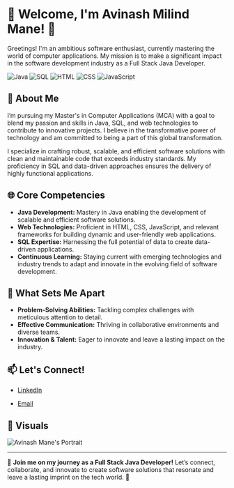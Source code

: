 # 🌟 Welcome, I'm Avinash Milind Mane! 🌟

Greetings! I'm an ambitious software enthusiast, currently mastering the world of computer applications. My mission is to make a significant impact in the software development industry as a Full Stack Java Developer.

![Java](https://img.shields.io/badge/Java-%23ED8B00.svg?&style=for-the-badge&logo=java&logoColor=white) 
![SQL](https://img.shields.io/badge/SQL-%2300f.svg?&style=for-the-badge&logo=sql&logoColor=white) 
![HTML](https://img.shields.io/badge/HTML-%23E34F26.svg?&style=for-the-badge&logo=html5&logoColor=white) 
![CSS](https://img.shields.io/badge/CSS-%231572B6.svg?&style=for-the-badge&logo=css3&logoColor=white) 
![JavaScript](https://img.shields.io/badge/JavaScript-%23F7DF1E.svg?&style=for-the-badge&logo=javascript&logoColor=black)

## 🚀 About Me

I’m pursuing my Master's in Computer Applications (MCA) with a goal to blend my passion and skills in Java, SQL, and web technologies to contribute to innovative projects. I believe in the transformative power of technology and am committed to being a part of this global transformation.

I specialize in crafting robust, scalable, and efficient software solutions with clean and maintainable code that exceeds industry standards. My proficiency in SQL and data-driven approaches ensures the delivery of highly functional applications.

## 🌐 Core Competencies

- **Java Development:** Mastery in Java enabling the development of scalable and efficient software solutions.
- **Web Technologies:** Proficient in HTML, CSS, JavaScript, and relevant frameworks for building dynamic and user-friendly web applications.
- **SQL Expertise:** Harnessing the full potential of data to create data-driven applications.
- **Continuous Learning:** Staying current with emerging technologies and industry trends to adapt and innovate in the evolving field of software development.

## 🌱 What Sets Me Apart

- **Problem-Solving Abilities:** Tackling complex challenges with meticulous attention to detail.
- **Effective Communication:** Thriving in collaborative environments and diverse teams.
- **Innovation & Talent:** Eager to innovate and leave a lasting impact on the industry.

<!-- ## 🌟 Projects

### [Your Project Name](Your_Project_Link)
- **Description:** Brief description of the project.
- **Technologies Used:** Java, SQL, HTML, CSS, JavaScript.

### [Your Project Name](Your_Project_Link)
- **Description:** Brief description of the project.
- **Technologies Used:** Java, SQL, HTML, CSS, JavaScript. -->

## 📫 Let's Connect!
- [LinkedIn](www.linkedin.com/in/avinash-mane-developer10)
<!-- - [Twitter](https://twitter.com/your-twitter) -->
- [Email](mailto:maneavinash818@gmail.com)

## 🎨 Visuals

![Avinash Mane's Portrait](https://drive.google.com/uc?export=view&id=1s219Ul_DtbNiTOYmJEHkE4p9wa7nNyOP)


---

🔗 **Join me on my journey as a Full Stack Java Developer!** Let’s connect, collaborate, and innovate to create software solutions that resonate and leave a lasting imprint on the tech world. 🚀

